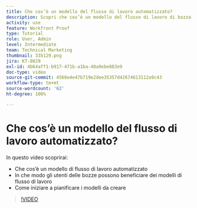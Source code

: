 ```yaml
---
title: Che cos’è un modello del flusso di lavoro automatizzato?
description: Scopri che cos’è un modello del flusso di lavoro di bozza automatizzato e in che modo gli utenti delle bozze possono trarre vantaggio dai modelli. Iniziare a pianificare i modelli da creare.
activity: use
feature: Workfront Proof
type: Tutorial
role: User, Admin
level: Intermediate
team: Technical Marketing
thumbnail: 335129.png
jira: KT-8829
exl-id: 4b64aff1-b917-471b-a1ba-40a9ebe883e9
doc-type: video
source-git-commit: 4568e4e47b719e2dee35357d42674613112a9c43
workflow-type: tm+mt
source-wordcount: '62'
ht-degree: 100%

---
```


# Che cos’è un modello del flusso di lavoro automatizzato?

In questo video scoprirai:

* Che cos’è un modello di flusso di lavoro automatizzato
* In che modo gli utenti delle bozze possono beneficiare dei modelli di flusso di lavoro
* Come iniziare a pianificare i modelli da creare

>[!VIDEO](https://video.tv.adobe.com/v/335129/?quality=12&learn=on&enablevpops)

<!--
Learn More Icon
Automated workflow overview
Create and manage Automated Workflow templates
Configure a proof
-->
